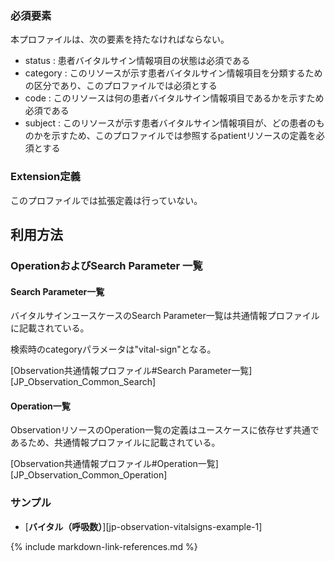 
### 必須要素
本プロファイルは、次の要素を持たなければならない。

- status : 患者バイタルサイン情報項目の状態は必須である
- category : このリソースが示す患者バイタルサイン情報項目を分類するための区分であり、このプロファイルでは必須とする
- code : このリソースは何の患者バイタルサイン情報項目であるかを示すため必須である
- subject : このリソースが示す患者バイタルサイン情報項目が、どの患者のものかを示すため、このプロファイルでは参照するpatientリソースの定義を必須とする

### Extension定義
このプロファイルでは拡張定義は行っていない。

## 利用方法

### OperationおよびSearch Parameter 一覧

#### Search Parameter一覧

バイタルサインユースケースのSearch Parameter一覧は共通情報プロファイルに記載されている。

検索時のcategoryパラメータは"vital-sign"となる。

[Observation共通情報プロファイル#Search Parameter一覧][JP_Observation_Common_Search]

#### Operation一覧

ObservationリソースのOperation一覧の定義はユースケースに依存せず共通であるため、共通情報プロファイルに記載されている。

[Observation共通情報プロファイル#Operation一覧][JP_Observation_Common_Operation]

### サンプル

* [**バイタル（呼吸数）**][jp-observation-vitalsigns-example-1]

{% include markdown-link-references.md %}